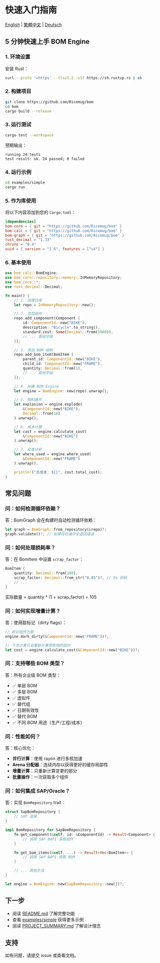 # 快速入门指南

[English](../QUICKSTART.md) | [繁體中文](./QUICKSTART.zh-TW.md) | [Deutsch](./QUICKSTART.de.md)

## 5 分钟快速上手 BOM Engine

### 1. 环境设置

安装 Rust：
```bash
curl --proto '=https' --tlsv1.2 -sSf https://sh.rustup.rs | sh
```

### 2. 构建项目

```bash
git clone https://github.com/Ricemug/bom
cd bom
cargo build --release
```

### 3. 运行测试

```bash
cargo test --workspace
```

预期输出：
```
running 24 tests
test result: ok. 24 passed; 0 failed
```

### 4. 运行示例

```bash
cd examples/simple
cargo run
```

### 5. 作为库使用

将以下内容添加到您的 `Cargo.toml`：

```toml
[dependencies]
bom-core = { git = "https://github.com/Ricemug/bom" }
bom-calc = { git = "https://github.com/Ricemug/bom" }
bom-graph = { git = "https://github.com/Ricemug/bom" }
rust_decimal = "1.33"
chrono = "0.4"
uuid = { version = "1.6", features = ["v4"] }
```

### 6. 基本使用

```rust
use bom_calc::BomEngine;
use bom_core::repository::memory::InMemoryRepository;
use bom_core::*;
use rust_decimal::Decimal;

fn main() {
    // 1. 创建仓库
    let repo = InMemoryRepository::new();

    // 2. 添加组件
    repo.add_component(Component {
        id: ComponentId::new("BIKE"),
        description: "Bicycle".to_string(),
        standard_cost: Some(Decimal::from(1000)),
        // ... 其他字段
    });

    // 3. 添加 BOM 结构
    repo.add_bom_item(BomItem {
        parent_id: ComponentId::new("BIKE"),
        child_id: ComponentId::new("FRAME"),
        quantity: Decimal::from(1),
        // ... 其他字段
    });

    // 4. 创建 BOM Engine
    let engine = BomEngine::new(repo).unwrap();

    // 5. 物料展开
    let explosion = engine.explode(
        &ComponentId::new("BIKE"),
        Decimal::from(10)
    ).unwrap();

    // 6. 成本计算
    let cost = engine.calculate_cost(
        &ComponentId::new("BIKE")
    ).unwrap();

    // 7. 反查分析
    let where_used = engine.where_used(
        &ComponentId::new("FRAME")
    ).unwrap();

    println!("总成本: ${}", cost.total_cost);
}
```

## 常见问题

### 问：如何检测循环依赖？

答：BomGraph 会在构建时自动检测循环依赖：

```rust
let graph = BomGraph::from_repository(&repo)?;
graph.validate()?; // 如果存在循环会返回错误
```

### 问：如何处理损耗率？

答：在 BomItem 中设置 `scrap_factor`：

```rust
BomItem {
    quantity: Decimal::from(100),
    scrap_factor: Decimal::from_str("0.05")?, // 5% 损耗
    // ...
}
```

实际数量 = quantity * (1 + scrap_factor) = 105

### 问：如何实现增量计算？

答：使用脏标记（dirty flags）：

```rust
// 标记组件为脏
engine.mark_dirty(&ComponentId::new("FRAME"))?;

// 下次计算只会重新计算受影响的部分
let cost = engine.calculate_cost(&ComponentId::new("BIKE"))?;
```

### 问：支持哪些 BOM 类型？

答：所有企业级 BOM 类型：

- ✅ 单层 BOM
- ✅ 多层 BOM
- ✅ 虚拟件
- ✅ 替代组
- ✅ 日期有效性
- ✅ 替代 BOM
- ✅ 不同 BOM 用途（生产/工程/成本）

### 问：性能如何？

答：核心优化：

- **并行计算**：使用 rayon 进行多核加速
- **Arena 分配器**：连续内存以获得更好的缓存局部性
- **增量计算**：只重新计算变更的部分
- **批量操作**：一次获取多个组件

### 问：如何集成 SAP/Oracle？

答：实现 `BomRepository` trait：

```rust
struct SapBomRepository {
    // SAP 连接
}

impl BomRepository for SapBomRepository {
    fn get_component(&self, id: &ComponentId) -> Result<Component> {
        // 调用 SAP BAPI 获取组件
    }

    fn get_bom_items(&self, ...) -> Result<Vec<BomItem>> {
        // 调用 SAP BAPI 获取 BOM
    }

    // ... 其他方法
}

let engine = BomEngine::new(SapBomRepository::new())?;
```

## 下一步

- 阅读 [README.md](README.md) 了解完整功能
- 查看 [examples/simple](examples/simple) 获得更多示例
- 阅读 [PROJECT_SUMMARY.md](PROJECT_SUMMARY.md) 了解设计理念

## 支持

如有问题，请提交 issue 或查看文档。
